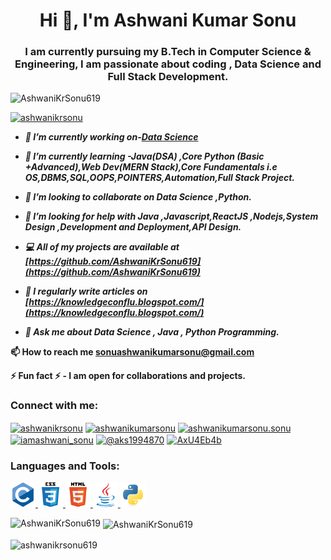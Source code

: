 <h1 align="center">Hi 👋, I'm Ashwani Kumar Sonu</h1>


<h3 align="center"> I am currently pursuing my B.Tech in Computer Science & Engineering, I am passionate about coding , Data Science and Full Stack  Development.</h3>

<p align="left"> <img src="https://komarev.com/ghpvc/?username=AshwaniKrSonu619&label=Profile%20views&color=0e75b6&style=flat" alt="AshwaniKrSonu619" /> </p>

<p align="left"> <a href="https://twitter.com/ashwanikrsonu" target="blank"><img src="https://img.shields.io/twitter/follow/ashwanikrsonu?logo=twitter&style=for-the-badge" alt="ashwanikrsonu" /></a> </p>

- ***🔭 I’m currently working on-[Data Science](https://github.com/AshwaniKrSonu619)***

- ***🌱 I’m currently learning -Java(DSA) ,Core Python (Basic +Advanced),Web Dev(MERN Stack),Core Fundamentals i.e OS,DBMS,SQL,OOPS,POINTERS,Automation,Full Stack Project.***

- ***👯 I’m looking to collaborate on Data Science ,Python.***

- ***🤝 I’m looking for help with  Java ,Javascript,ReactJS ,Nodejs,System Design ,Development and Deployment,API Design.***

- ***💻 All of my projects are available at [https://github.com/AshwaniKrSonu619](https://github.com/AshwaniKrSonu619)***

- ***📝 I regularly write articles on [https://knowledgeconflu.blogspot.com/](https://knowledgeconflu.blogspot.com/)***

- ***💬 Ask me about Data Science , Java , Python Programming.***

 **📫 How to reach me sonuashwanikumarsonu@gmail.com**

 **⚡ Fun fact ⚡ 
     - I am open for collaborations and projects.**



<h3 align="left">Connect with me:</h3>
<p align="left">
<a href="https://twitter.com/ashwanikrsonu" target="blank"><img align="center" src="https://raw.githubusercontent.com/rahuldkjain/github-profile-readme-generator/master/src/images/icons/Social/twitter.svg" alt="ashwanikrsonu" height="30" width="40" /></a>
<a href="https://www.linkedin.com/in/ashwani-kumar-sonu-2a5288212/" target="blank"><img align="center" src="https://raw.githubusercontent.com/rahuldkjain/github-profile-readme-generator/master/src/images/icons/Social/linked-in-alt.svg" alt="ashwanikumarsonu" height="30" width="40" /></a>
<a href="https://fb.com/ashwanikumarsonu.sonu" target="blank"><img align="center" src="https://raw.githubusercontent.com/rahuldkjain/github-profile-readme-generator/master/src/images/icons/Social/facebook.svg" alt="ashwanikumarsonu.sonu" height="30" width="40" /></a>
<a href="https://instagram.com/iamashwani_sonu" target="blank"><img align="center" src="https://raw.githubusercontent.com/rahuldkjain/github-profile-readme-generator/master/src/images/icons/Social/instagram.svg" alt="iamashwani_sonu" height="30" width="40" /></a>
<a href="https://www.hackerearth.com/aks1994870" target="blank"><img align="center" src="https://raw.githubusercontent.com/rahuldkjain/github-profile-readme-generator/master/src/images/icons/Social/hackerearth.svg" alt="@aks1994870" height="30" width="40" /></a>
<a href="https://discord.gg/AxU4Eb4b" target="blank"><img align="center" src="https://raw.githubusercontent.com/rahuldkjain/github-profile-readme-generator/master/src/images/icons/Social/discord.svg" alt="AxU4Eb4b" height="30" width="40" /></a>
</p>

<h3 align="left">Languages and Tools:</h3>
<p align="left"> <a href="https://www.cprogramming.com/" target="_blank" rel="noreferrer"> <img src="https://raw.githubusercontent.com/devicons/devicon/master/icons/c/c-original.svg" alt="c" width="40" height="40"/> </a> <a href="https://www.w3schools.com/css/" target="_blank" rel="noreferrer"> <img src="https://raw.githubusercontent.com/devicons/devicon/master/icons/css3/css3-original-wordmark.svg" alt="css3" width="40" height="40"/> </a> <a href="https://www.w3.org/html/" target="_blank" rel="noreferrer"> <img src="https://raw.githubusercontent.com/devicons/devicon/master/icons/html5/html5-original-wordmark.svg" alt="html5" width="40" height="40"/> </a> <a href="https://www.java.com" target="_blank" rel="noreferrer"> <img src="https://raw.githubusercontent.com/devicons/devicon/master/icons/java/java-original.svg" alt="java" width="40" height="40"/> </a> <a href="https://www.python.org" target="_blank" rel="noreferrer"> <img src="https://raw.githubusercontent.com/devicons/devicon/master/icons/python/python-original.svg" alt="python" width="40" height="40"/> </a> </p>

<p><img align="left" src="https://github-readme-stats.vercel.app/api/top-langs?username=AshwaniKrSonu619&show_icons=true&locale=en&layout=compact" alt="AshwaniKrSonu619" /></p>

<p>&nbsp;<img align="center" src="https://github-readme-stats.vercel.app/api?username=AshwaniKrSonu619&show_icons=true&locale=en" alt="AshwaniKrSonu619" /></p>

<p><img align="center" src="https://github-readme-streak-stats.herokuapp.com/?user=ashwanikrsonu619&" alt="ashwanikrsonu619" /></p>

<!-- ACTIVITY GRAPH TRACKER -->

